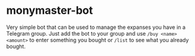 # monymaster-bot

Very simple bot that can be used to manage the expanses you have in a Telegram group. Just add the bot to your group and use `/buy <name> <amount>` to enter something you bought or `/list` to see what you already bought.
